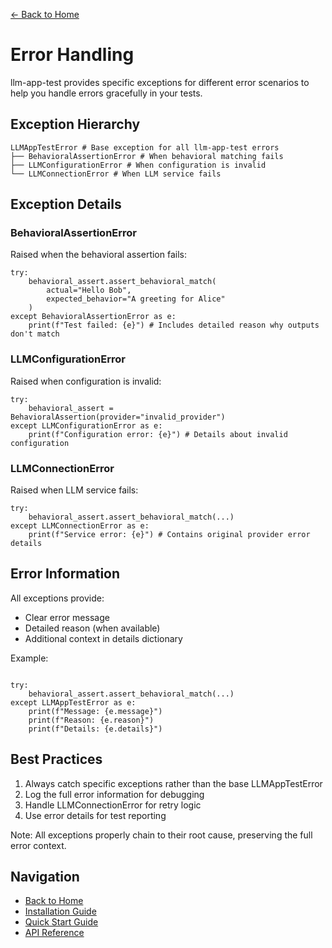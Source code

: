 [← Back to Home](../index.md)

# Error Handling

llm-app-test provides specific exceptions for different error scenarios to help you handle errors gracefully in your tests.

## Exception Hierarchy

```
LLMAppTestError # Base exception for all llm-app-test errors 
├── BehavioralAssertionError # When behavioral matching fails 
├── LLMConfigurationError # When configuration is invalid 
└── LLMConnectionError # When LLM service fails 
```

## Exception Details

### BehavioralAssertionError
Raised when the behavioral assertion fails:

```
try:
    behavioral_assert.assert_behavioral_match(
        actual="Hello Bob", 
        expected_behavior="A greeting for Alice"
    ) 
except BehavioralAssertionError as e:
    print(f"Test failed: {e}") # Includes detailed reason why outputs don't match
```

### LLMConfigurationError
Raised when configuration is invalid:

```
try:
    behavioral_assert = BehavioralAssertion(provider="invalid_provider") 
except LLMConfigurationError as e:
    print(f"Configuration error: {e}") # Details about invalid configuration
```

### LLMConnectionError
Raised when LLM service fails:

```
try:
    behavioral_assert.assert_behavioral_match(...) 
except LLMConnectionError as e:
    print(f"Service error: {e}") # Contains original provider error details
```


## Error Information

All exceptions provide:

- Clear error message
- Detailed reason (when available)
- Additional context in details dictionary

Example:

```

try:
    behavioral_assert.assert_behavioral_match(...) 
except LLMAppTestError as e:
    print(f"Message: {e.message}")
    print(f"Reason: {e.reason}")
    print(f"Details: {e.details}")

```

## Best Practices

1. Always catch specific exceptions rather than the base LLMAppTestError
2. Log the full error information for debugging
3. Handle LLMConnectionError for retry logic
4. Use error details for test reporting

Note: All exceptions properly chain to their root cause, preserving the full error context.

## Navigation

- [Back to Home](../index.md)
- [Installation Guide](../getting-started/installation.md)
- [Quick Start Guide](../getting-started/quickstart.md)
- [API Reference](behavioral-assertion.md)